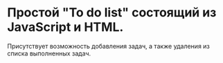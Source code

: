 # Простой "To do list" состоящий из JavaScript и HTML. 
Присутствует возможность добавления задач, а также удаления из списка выполненных задач. 
